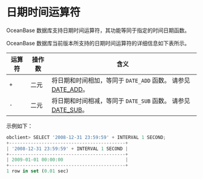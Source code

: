 日期时间运算符 
============================

OceanBase 数据库支持日期时间运算符，其功能等同于指定的时间日期函数。

OceanBase 数据库当前版本所支持的日期时间运算符的详细信息如下表所示。


| 运算符 | 操作数 |                                                    含义                                                    |
|-----|-----|----------------------------------------------------------------------------------------------------------|
| `+` | 二元  | 将日期和时间相加，等同于 `DATE_ADD` 函数。 请参见 [DATE_ADD](/zh-CN/10.sql-reference-mysql-mode/4.functions/2.functions-1/1.date-and-time-functions-1/9.DATE_ADD.md)。 |
| `-` | 二元  | 将日期和时间相减，等同于 `DATE_SUB` 函数。 请参见 [DATE_SUB](/zh-CN/10.sql-reference-mysql-mode/4.functions/2.functions-1/1.date-and-time-functions-1/11.DATE_SUB.md)。 |



示例如下：

```javascript
obclient> SELECT '2008-12-31 23:59:59' + INTERVAL 1 SECOND;
+-------------------------------------------+
| '2008-12-31 23:59:59' + INTERVAL 1 SECOND |
+-------------------------------------------+
| 2009-01-01 00:00:00                       |
+-------------------------------------------+
1 row in set (0.01 sec)
```


